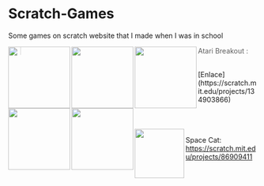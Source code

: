 # Scratch-Games
Some games on scratch website that I made when I was in school

<img align="left" width="125" height="125" src="https://user-images.githubusercontent.com/71594504/97096174-8e9d1080-1668-11eb-980c-a53b6e4b739f.PNG">
<img align="left" width="125" height="125" src="https://user-images.githubusercontent.com/71594504/97096175-8fce3d80-1668-11eb-950a-3867c8ab860f.PNG">
<img align="left" width="125" height="125" src="https://user-images.githubusercontent.com/71594504/97096176-90ff6a80-1668-11eb-9fab-0051725d5324.PNG">
<img align="left" width="125" height="125" src="https://user-images.githubusercontent.com/71594504/97428839-d9dc4b00-1916-11eb-9353-147c2ff632c2.PNG">
<img align="left" width="125" height="125" src="https://user-images.githubusercontent.com/71594504/97096224-403c4180-1669-11eb-87d4-600d35346edf.PNG">

> Atari Breakout :
<br>
[Enlace](https://scratch.mit.edu/projects/134903866)

<br>
<br>
<br>
<br>


<img align="left" width="100" height="100" src="https://user-images.githubusercontent.com/71594504/97096229-4a5e4000-1669-11eb-92e4-cf16d94135a7.PNG">

Space Cat:
https://scratch.mit.edu/projects/86909411


